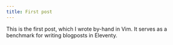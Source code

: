 ```yaml
---
title: First post
---
```


This is the first post, which I wrote by-hand in Vim. It serves as a benchmark for writing blogposts in Eleventy.

